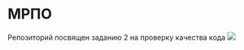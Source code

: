 # МРПО
Репозиторий посвящен заданию 2 на проверку качества кода
<a href="https://asciinema.org/a/664965" target="_blank"><img src="https://asciinema.org/a/664965.svg" /></a>
<a href="https://geo-viz.com/wp-content/uploads/2021/08/software-maintenance.jpg">
